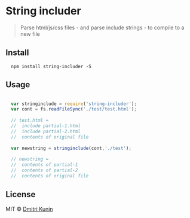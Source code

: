 # String includer 

> Parse html/js/css files - and parse include strings - to compile to a new file


## Install

```
  npm install string-includer -S

```

## Usage

```js

  var stringinclude = require('string-includer');
  var cont = fs.readFileSync('./test/test.html');
  
  // test.html = 
  //  include partial-1.html
  //  include partial-2.html
  //  contents of original file
  
  var newstring = stringinclude(cont,'./test');
  
  // newstring = 
  //  contents of partial-1
  //  contents of partial-2
  //  contents of original file


```

## License

MIT © [Dmitri Kunin](http://dkun.in)

